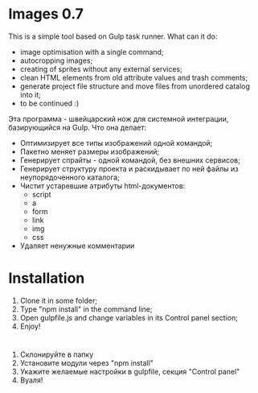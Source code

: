 # Images 0.7
This is a simple tool based on Gulp task runner.
What can it do:
- image optimisation with a single command;
- autocropping images;
- creating of sprites without any external services;
- clean HTML elements from old attribute values and trash comments;
- generate project file structure and move files from unordered catalog into it;
- to be continued :)

Эта программа - швейцарский нож для системной интеграции, базирующийся на Gulp.
Что она делает:
- Оптимизирует все типы изображений одной командой;
- Пакетно меняет размеры изображений;
- Генерирует спрайты - одной командой, без внешних сервисов;
- Генерирует структуру проекта и раскидывает по ней файлы из неупорядоченного каталога;
- Чистит устаревшие атрибуты html-документов:
  - script
  - a
  - form
  - link
  - img
  - css
- Удаляет ненужные комментарии
 
  

# Installation

1. Clone it in some folder;
2. Type "npm install" in the command line;
3. Open gulpfile.js and change variables in its Control panel section;
4. Enjoy!
#
1. Склонируйте в папку
2. Установите модули через "npm install"
3. Укажите желаемые настройки в gulpfile, секция "Control panel"
4. Вуаля!
